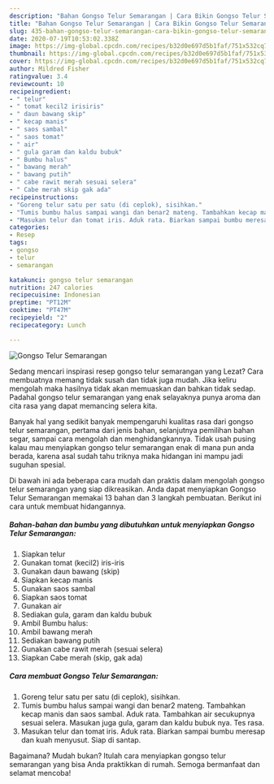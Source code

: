 ```yaml
---
description: "Bahan Gongso Telur Semarangan | Cara Bikin Gongso Telur Semarangan Yang Enak Dan Lezat"
title: "Bahan Gongso Telur Semarangan | Cara Bikin Gongso Telur Semarangan Yang Enak Dan Lezat"
slug: 435-bahan-gongso-telur-semarangan-cara-bikin-gongso-telur-semarangan-yang-enak-dan-lezat
date: 2020-07-19T10:53:02.338Z
image: https://img-global.cpcdn.com/recipes/b32d0e697d5b1faf/751x532cq70/gongso-telur-semarangan-foto-resep-utama.jpg
thumbnail: https://img-global.cpcdn.com/recipes/b32d0e697d5b1faf/751x532cq70/gongso-telur-semarangan-foto-resep-utama.jpg
cover: https://img-global.cpcdn.com/recipes/b32d0e697d5b1faf/751x532cq70/gongso-telur-semarangan-foto-resep-utama.jpg
author: Mildred Fisher
ratingvalue: 3.4
reviewcount: 10
recipeingredient:
- " telur"
- " tomat kecil2 irisiris"
- " daun bawang skip"
- " kecap manis"
- " saos sambal"
- " saos tomat"
- " air"
- " gula garam dan kaldu bubuk"
- " Bumbu halus"
- " bawang merah"
- " bawang putih"
- " cabe rawit merah sesuai selera"
- " Cabe merah skip gak ada"
recipeinstructions:
- "Goreng telur satu per satu (di ceplok), sisihkan."
- "Tumis bumbu halus sampai wangi dan benar2 mateng. Tambahkan kecap manis dan saos sambal. Aduk rata. Tambahkan air secukupnya sesuai selera. Masukan juga gula, garam dan kaldu bubuk nya. Tes rasa."
- "Masukan telur dan tomat iris. Aduk rata. Biarkan sampai bumbu meresap dan kuah menyusut. Siap di santap."
categories:
- Resep
tags:
- gongso
- telur
- semarangan

katakunci: gongso telur semarangan 
nutrition: 247 calories
recipecuisine: Indonesian
preptime: "PT12M"
cooktime: "PT47M"
recipeyield: "2"
recipecategory: Lunch

---
```



![Gongso Telur Semarangan](https://img-global.cpcdn.com/recipes/b32d0e697d5b1faf/751x532cq70/gongso-telur-semarangan-foto-resep-utama.jpg)

Sedang mencari inspirasi resep gongso telur semarangan yang Lezat? Cara membuatnya memang tidak susah dan tidak juga mudah. Jika keliru mengolah maka hasilnya tidak akan memuaskan dan bahkan tidak sedap. Padahal gongso telur semarangan yang enak selayaknya punya aroma dan cita rasa yang dapat memancing selera kita.

Banyak hal yang sedikit banyak mempengaruhi kualitas rasa dari gongso telur semarangan, pertama dari jenis bahan, selanjutnya pemilihan bahan segar, sampai cara mengolah dan menghidangkannya. Tidak usah pusing kalau mau menyiapkan gongso telur semarangan enak di mana pun anda berada, karena asal sudah tahu triknya maka hidangan ini mampu jadi suguhan spesial.




Di bawah ini ada beberapa cara mudah dan praktis dalam mengolah gongso telur semarangan yang siap dikreasikan. Anda dapat menyiapkan Gongso Telur Semarangan memakai 13 bahan dan 3 langkah pembuatan. Berikut ini cara untuk membuat hidangannya.

<!--inarticleads1-->

##### Bahan-bahan dan bumbu yang dibutuhkan untuk menyiapkan Gongso Telur Semarangan:

1. Siapkan  telur
1. Gunakan  tomat (kecil2) iris-iris
1. Gunakan  daun bawang (skip)
1. Siapkan  kecap manis
1. Gunakan  saos sambal
1. Siapkan  saos tomat
1. Gunakan  air
1. Sediakan  gula, garam dan kaldu bubuk
1. Ambil  Bumbu halus:
1. Ambil  bawang merah
1. Sediakan  bawang putih
1. Gunakan  cabe rawit merah (sesuai selera)
1. Siapkan  Cabe merah (skip, gak ada)




<!--inarticleads2-->

##### Cara membuat Gongso Telur Semarangan:

1. Goreng telur satu per satu (di ceplok), sisihkan.
1. Tumis bumbu halus sampai wangi dan benar2 mateng. Tambahkan kecap manis dan saos sambal. Aduk rata. Tambahkan air secukupnya sesuai selera. Masukan juga gula, garam dan kaldu bubuk nya. Tes rasa.
1. Masukan telur dan tomat iris. Aduk rata. Biarkan sampai bumbu meresap dan kuah menyusut. Siap di santap.




Bagaimana? Mudah bukan? Itulah cara menyiapkan gongso telur semarangan yang bisa Anda praktikkan di rumah. Semoga bermanfaat dan selamat mencoba!
